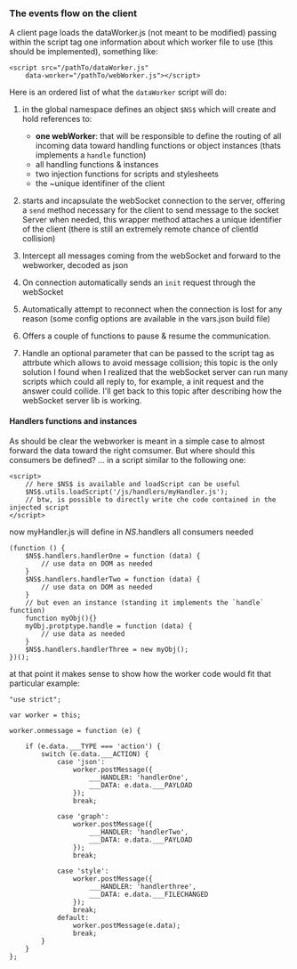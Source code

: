### The events flow on the client

A client page loads the dataWorker.js (not meant to be modified) passing within the script tag one information about which worker file to use (this should be implemented), something like: 
```
<script src="/pathTo/dataWorker.js"
    data-worker="/pathTo/webWorker.js"></script>
```
Here is an ordered list of what the `dataWorker` script will do: 
1) in the global namespace defines an object `$NS$` which will create and hold references to:
    - **one webWorker**: that will be responsible to define the routing of all incoming data toward handling functions or object instances (thats implements a `handle` function)
    - all handling functions & instances
    - two injection functions for scripts and stylesheets
    - the ~unique identifiner of the client

2) starts and incapsulate the webSocket connection to the server, offering a `send` method necessary for the client to send message to the socket Server when needed, this wrapper method attaches a unique identifier of the client (there is still an extremely remote chance of clientId collision)
3) Intercept all messages coming from the webSocket and forward to the webworker, decoded as json
4) On connection automatically sends an `init` request through the webSocket
5) Automatically attempt to reconnect when the connection is lost for any reason (some config options are available in the vars.json build file) 
6) Offers a couple of functions to pause & resume the communication. 
7) Handle an optional parameter that can be passed to the script tag as attrbute which allows to avoid message collision; this topic is the only solution I found when I realized that the webSocket server can run many scripts which could all reply to, for example, a init request and the answer could collide. I'll get back to this topic after describing how the webSocket server lib is working. 

#### Handlers functions and instances
As should be clear the webworker is meant in a simple case to almost forward the data toward the right comsumer. But where should this consumers be defined? ... in a script similar to the following one:
```
<script>
    // here $NS$ is available and loadScript can be useful    
    $NS$.utils.loadScript('/js/handlers/myHandler.js');
    // btw, is possible to directly write che code contained in the injected script
</script>
```
now myHandler.js will define in $NS$.handlers all consumers needed

```
(function () {
    $NS$.handlers.handlerOne = function (data) {
        // use data on DOM as needed
    }
    $NS$.handlers.handlerTwo = function (data) {
        // use data on DOM as needed
    }
    // but even an instance (standing it implements the `handle` function)
    function myObj(){}
    myObj.protptype.handle = function (data) {
        // use data as needed
    }
    $NS$.handlers.handlerThree = new myObj();
})();
```

at that point it makes sense to show how the worker code would fit that particular example:

```
"use strict";

var worker = this;

worker.onmessage = function (e) {

    if (e.data.___TYPE === 'action') {
        switch (e.data.___ACTION) {
            case 'json':
                worker.postMessage({
                    ___HANDLER: 'handlerOne',
                    ___DATA: e.data.___PAYLOAD
                });
                break;

            case 'graph':
                worker.postMessage({
                    ___HANDLER: 'handlerTwo',
                    ___DATA: e.data.___PAYLOAD
                });
                break;

            case 'style':
                worker.postMessage({
                    ___HANDLER: 'handlerthree',
                    ___DATA: e.data.___FILECHANGED
                });
                break;
            default:
                worker.postMessage(e.data);
                break;
        }
    }
};
```

